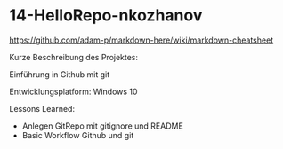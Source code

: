 # 14-HelloRepo-nkozhanov

https://github.com/adam-p/markdown-here/wiki/markdown-cheatsheet
 
Kurze Beschreibung des Projektes:
 
Einführung in Github mit git
 
Entwicklungsplatform: Windows 10
 
Lessons Learned:
 
- Anlegen GitRepo mit gitignore und README
- Basic Workflow Github und git